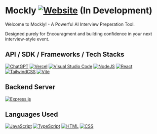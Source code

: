 # Mockly [![Website](https://img.shields.io/website-up-down-green-red/http/shields.io.svg)](https://shields.io/) (In Development)

Welcome to Mockly! - A Powerful AI Interview Preperation Tool. 

Designed purely for Encouragment and building confidence in your next interview-style event.

## API / SDK / Frameworks / Tech Stacks

[![ChatGPT](https://img.shields.io/badge/ChatGPT-74aa9c?logo=openai&logoColor=white)](#)  [![Vercel](https://img.shields.io/badge/Vercel-%23000000.svg?logo=vercel&logoColor=white)](#)  [![Visual Studio Code](https://custom-icon-badges.demolab.com/badge/Visual%20Studio%20Code-0078d7.svg?logo=vsc&logoColor=white)](#)  [![NodeJS](https://img.shields.io/badge/Node.js-6DA55F?logo=node.js&logoColor=white)](#)  [![React](https://img.shields.io/badge/React-%2320232a.svg?logo=react&logoColor=%2361DAFB)](#)  [![TailwindCSS](https://img.shields.io/badge/Tailwind%20CSS-%2338B2AC.svg?logo=tailwind-css&logoColor=white)](#)  [![Vite](https://img.shields.io/badge/Vite-646CFF?logo=vite&logoColor=fff)](#)

## Backend Server

[![Express.js](https://img.shields.io/badge/Express.js-%23404d59.svg?logo=express&logoColor=%2361DAFB)](#)

## Languages Used

[![JavaScript](https://img.shields.io/badge/JavaScript-F7DF1E?logo=javascript&logoColor=000)](#)  [![TypeScript](https://img.shields.io/badge/TypeScript-3178C6?logo=typescript&logoColor=fff)](#)  [![HTML](https://img.shields.io/badge/HTML-%23E34F26.svg?logo=html5&logoColor=white)](#)  [![CSS](https://img.shields.io/badge/CSS-639?logo=css&logoColor=fff)](#)



